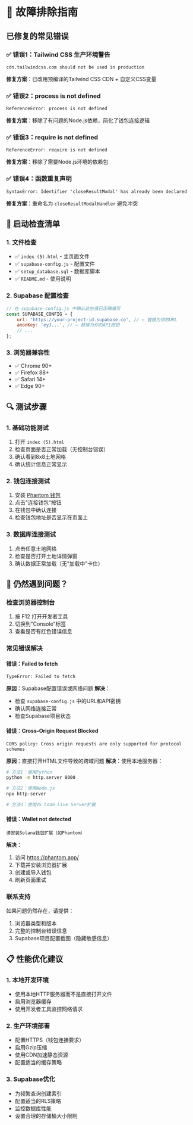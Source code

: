 # 🔧 故障排除指南

## 已修复的常见错误

### ✅ 错误1：Tailwind CSS 生产环境警告
```
cdn.tailwindcss.com should not be used in production
```
**修复方案**：已改用预编译的Tailwind CSS CDN + 自定义CSS变量

### ✅ 错误2：process is not defined
```
ReferenceError: process is not defined
```
**修复方案**：移除了有问题的Node.js依赖，简化了钱包连接逻辑

### ✅ 错误3：require is not defined
```
ReferenceError: require is not defined
```
**修复方案**：移除了需要Node.js环境的依赖包

### ✅ 错误4：函数重复声明
```
SyntaxError: Identifier 'closeResultModal' has already been declared
```
**修复方案**：重命名为 `closeResultModalHandler` 避免冲突

## 🚀 启动检查清单

### 1. 文件检查
- ✅ `index (5).html` - 主页面文件
- ✅ `supabase-config.js` - 配置文件
- ✅ `setup_database.sql` - 数据库脚本
- ✅ `README.md` - 使用说明

### 2. Supabase 配置检查
```javascript
// 在 supabase-config.js 中确认这些值已正确填写
const SUPABASE_CONFIG = {
    url: 'https://your-project-id.supabase.co', // ← 替换为你的URL
    anonKey: 'eyJ...', // ← 替换为你的API密钥
    // ...
};
```

### 3. 浏览器兼容性
- ✅ Chrome 90+
- ✅ Firefox 88+
- ✅ Safari 14+
- ✅ Edge 90+

## 🔍 测试步骤

### 1. 基础功能测试
1. 打开 `index (5).html`
2. 检查页面是否正常加载（无控制台错误）
3. 确认看到8x8土地网格
4. 确认统计信息正常显示

### 2. 钱包连接测试
1. 安装 [Phantom 钱包](https://phantom.app/)
2. 点击"连接钱包"按钮
3. 在钱包中确认连接
4. 检查钱包地址是否显示在页面上

### 3. 数据库连接测试
1. 点击任意土地网格
2. 检查是否打开土地详情弹窗
3. 确认数据正常加载（无"加载中"卡住）

## 🐛 仍然遇到问题？

### 检查浏览器控制台
1. 按 F12 打开开发者工具
2. 切换到"Console"标签
3. 查看是否有红色错误信息

### 常见错误解决

#### 错误：Failed to fetch
```
TypeError: Failed to fetch
```
**原因**：Supabase配置错误或网络问题
**解决**：
- 检查 `supabase-config.js` 中的URL和API密钥
- 确认网络连接正常
- 检查Supabase项目状态

#### 错误：Cross-Origin Request Blocked
```
CORS policy: Cross origin requests are only supported for protocol schemes
```
**原因**：直接打开HTML文件导致的跨域问题
**解决**：使用本地服务器：
```bash
# 方法1：使用Python
python -m http.server 8000

# 方法2：使用Node.js
npx http-server

# 方法3：使用VS Code Live Server扩展
```

#### 错误：Wallet not detected
```
请安装Solana钱包扩展（如Phantom）
```
**解决**：
1. 访问 https://phantom.app/
2. 下载并安装浏览器扩展
3. 创建或导入钱包
4. 刷新页面重试

### 联系支持
如果问题仍然存在，请提供：
1. 浏览器类型和版本
2. 完整的控制台错误信息
3. Supabase项目配置截图（隐藏敏感信息）

## 📋 性能优化建议

### 1. 本地开发环境
- 使用本地HTTP服务器而不是直接打开文件
- 启用浏览器缓存
- 使用开发者工具监控网络请求

### 2. 生产环境部署
- 配置HTTPS（钱包连接要求）
- 启用Gzip压缩
- 使用CDN加速静态资源
- 配置适当的缓存策略

### 3. Supabase优化
- 为频繁查询创建索引
- 配置适当的RLS策略
- 监控数据库性能
- 设置合理的存储桶大小限制 